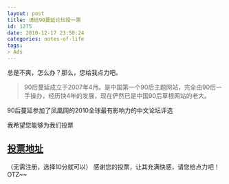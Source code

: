 ```yaml
---
layout: post
title: 请给90蔓延论坛投一票 
id: 1275
date: 2010-12-17 23:50:24
categories: notes-of-life
tags:
- Ads
---
```


总是不爽，怎么办？那么，您给我点力吧。<!-- more -->

> 90后蔓延成立于2007年4月。是中国第一个90后主题网站，完全由90后一手操办，经历快4年的发展，现在俨然已是中国90后草根网站的老大。

90后蔓延参加了凤凰网的2010全球最有影响力的中文论坛评选

我希望您能够为我们投票 

## [投票地址](http://bbs.ifeng.com/special/bbs100/lty.shtml?bbsid=1032)

（无需注册，选择10分就可以） 感谢您的投票，让其充满快感，请您给点力吧！OTZ~~